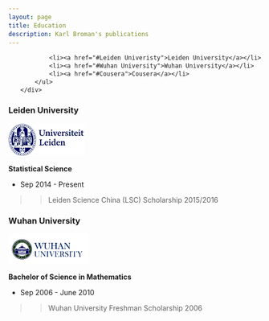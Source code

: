 ```yaml
---
layout: page
title: Education
description: Karl Broman's publications
---
```


<div class="navbar">
    <div class="navbar-inner">
        <ul class="nav">
        
            <li><a href="#Leiden Univeristy">Leiden University</a></li>
            <li><a href="#Wuhan University">Wuhan University</a></li>
            <li><a href="#Cousera">Cousera</a></li>
        </ul>
    </div>
</div>


### <a name="Leiden University"></a>Leiden University   
[![Leiden University](icons16/leiden.png)](https://www.universiteitleiden.nl/en)


**Statistical Science**
- Sep 2014 - Present  
> > Leiden Science China (LSC) Scholarship 2015/2016




### <a name="Leiden University"></a>Wuhan University   
[![Wuhan University](icons16/wuhan.png)](http://en.whu.edu.cn/)


**Bachelor of Science in Mathematics**
- Sep 2006 - June 2010 
> > Wuhan University Freshman Scholarship 2006





